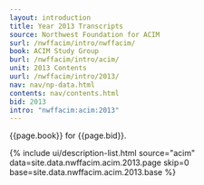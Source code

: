 ```yaml
---
layout: introduction
title: Year 2013 Transcripts
source: Northwest Foundation for ACIM
surl: /nwffacim/intro/nwffacim/
book: ACIM Study Group
burl: /nwffacim/intro/acim/
unit: 2013 Contents
uurl: /nwffacim/intro/2013/
nav: nav/np-data.html
contents: nav/contents.html
bid: 2013
intro: "nwffacim:acim:2013"
---
```


{{page.book}} for {{page.bid}}.

{% include ui/description-list.html source="acim"
data=site.data.nwffacim.acim.2013.page skip=0
base=site.data.nwffacim.acim.2013.base %}


